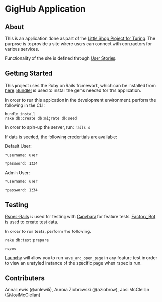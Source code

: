 # GigHub Application

## About

This is an application done as part of the [Little Shop Project for Turing](http://backend.turing.io/module2/projects/little_shop). The purpose is to provide a site where users can connect with contractors for various services. 

Functionality of the site is defined through [User Stories](http://backend.turing.io/module2/projects/little_user_stories).

## Getting Started

This project uses the Ruby on Rails framework, which can be installed from [here](http://installrails.com/). 
[Bundler](http://bundler.io/) is used to install the gems needed for this application.

In order to run this appication in the development environment, perform the following in the CLI:

```
bundle install
rake db:create db:migrate db:seed
```

In order to spin-up the server, run: `rails s`

If data is seeded, the following credentials are available:

  Default User:
  
    *username: user
    
    *password: 1234
    
  Admin User:
  
    *username: user
    
    *password: 1234

## Testing

[Rspec-Rails](https://github.com/rspec/rspec-rails) is used for testing with [Capybara](https://github.com/teamcapybara/capybara) for feature tests. 
[Factory_Bot](https://github.com/thoughtbot/factory_bot) is used to create test data.

In order to run tests, perform the following:

`rake db:test:prepare`

`rspec`

[Launchy](https://github.com/copiousfreetime/launchy) will allow you to run `save_and_open_page` in any feature test in order to view an unstyled instance of the specific page when rspec is run.

## Contributers

Anna Lewis (@anlewi5), 
Aurora Ziobrowski (@aziobrow), 
Josi McClellan (@JosiMcClellan)
